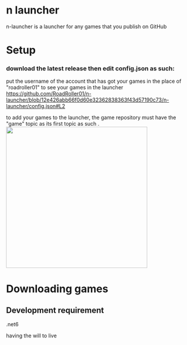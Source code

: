 # n launcher
n-launcher is a launcher for any games that you publish on GitHub

# Setup
### download the latest release then edit config.json as such:

put the username of the account that has got your games in the place of "roadroller01" to see your games in the launcher 
https://github.com/RoadRoller01/n-launcher/blob/12e426abb66f0d60e32362838363f43d57190c73/n-launcher/config.json#L2

to add your games to the launcher, the game repository must have the "game" topic as its first topic as such .
<img src="https://user-images.githubusercontent.com/48331562/172175903-b78fba23-a88b-4333-bc07-a26b86761619.png" width="385px" align="center">


# Downloading games




## Development requirement
.net6

having the will to live 
